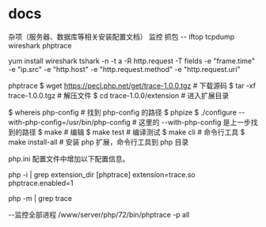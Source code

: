 # docs
杂项（服务器、数据库等相关安装配置文档）
监控 抓包
-- iftop tcpdump wireshark  phptrace

yum install wireshark
tshark -n -t a -R http.request -T fields -e "frame.time" -e "ip.src" -e "http.host" -e "http.request.method" -e "http.request.uri"


phptrace
$ wget https://pecl.php.net/get/trace-1.0.0.tgz # 下载源码
$ tar -xf trace-1.0.0.tgz # 解压文件
$ cd trace-1.0.0/extension # 进入扩展目录

$ whereis php-config # 找到 php-config 的路径
$ phpize
$ ./configure --with-php-config=/usr/bin/php-config # 这里的 --with-php-config 是上一步找到的路径
$ make # 编辑
$ make test # 编译测试
$ make cli # 命令行工具
$ make install-all # 安装 php 扩展，命令行工具到 php 目录

php.ini 配置文件中增加以下配置信息。

 php -i | grep extension_dir
[phptrace]
extension=trace.so
phptrace.enabled=1

php -m | grep trace

--监控全部进程
/www/server/php/72/bin/phptrace  -p all  
